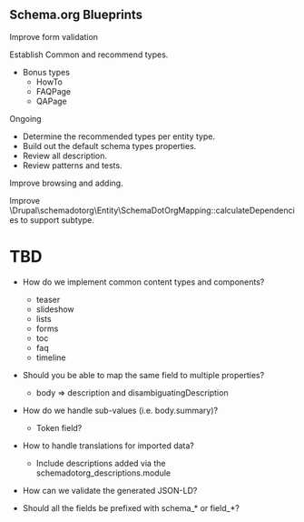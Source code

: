 Schema.org Blueprints
---------------------

Improve form validation

Establish Common and recommend types.

- Bonus types
  - HowTo
  - FAQPage
  - QAPage

Ongoing
- Determine the recommended types per entity type.
- Build out the default schema types properties.
- Review all description.
- Review patterns and tests.

Improve browsing and adding.

Improve \Drupal\schemadotorg\Entity\SchemaDotOrgMapping::calculateDependencies
to support subtype.

# TBD

- How do we implement common content types and components?
  - teaser
  - slideshow
  - lists
  - forms
  - toc
  - faq
  - timeline

- Should you be able to map the same field to multiple properties?
  - body => description and disambiguatingDescription

- How do we handle sub-values (i.e. body.summary)?
  - Token field?

- How to handle translations for imported data?
  - Include descriptions added via the schemadotorg_descriptions.module

- How can we validate the generated JSON-LD?

- Should all the fields be prefixed with schema_* or field_*?
